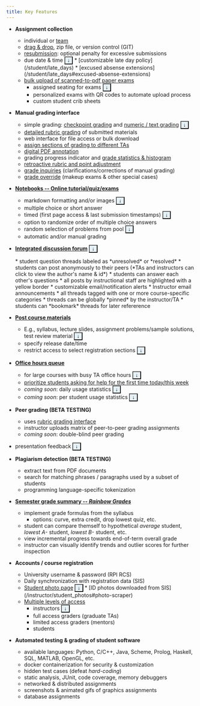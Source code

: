 ```yaml
---
title: Key Features
---
```


* **Assignment collection**   
  * individual or [team](/student/team_assignments)
  * [drag & drop](/student/submission), zip file, or version control (GIT)
  * [resubmission](/student/managing_versions): optional penalty for excessive submissions
  * due date & time <button style="background-color:#e6f1f7;" onclick='return toggle_display("mydiv9");' href="#">&darr;</button>
    <div markdown="0" id="mydiv9" style="display: none; background-color:#e6f1f7; color:#666666;">In large courses, it is important to have a consistent and firm assignment submission policy.  But it is also important to adapt this policy for verified student personal emergencies.  And to have an organized system and transparent for tracking deadlines and exceptions.</div>
    * [customizable late day policy](/student/late_days)
    * [excused absense extensions](/student/late_days#excused-absense-extensions)
  * [bulk upload of scanned-to-pdf paper exams](/instructor/bulk_pdf_upload)
    * assigned seating for exams <button style="background-color:#e6f1f7;" onclick='return toggle_display("mydiv10");' href="#">&darr;</button>
      <div markdown="0" id="mydiv10" style="display: none; background-color:#e6f1f7; color:#666666;">Randomized, assigned seating to combat cheating during written examinations.</div>
    * personalized exams with QR codes to automate upload process
    * custom student crib sheets



* **Manual grading interface**
  * simple grading: [checkpoint grading](/grader/checkpoint_grading) and [numeric / text grading](/grader/numeric_text_grading) <button style="background-color:#e6f1f7;" onclick='return toggle_display("mydiv11");' href="#">&darr;</button>
    <div markdown="0" id="mydiv11" style="display: none; background-color:#e6f1f7; color:#666666;"><em>Remote Learning:</em> Can be used to score participation during synchronous video lectures and/or discussion forums.</div>
  * [detailed rubric grading](/grader/rubric_grading) of submitted materials
  * web interface for file access or bulk download
  * [assign sections of grading to different TAs](/instructor/create_edit_gradeable#grader-assignment-method)
  * [digital PDF annotation](/grader/rubric_grading#overall-comment-and-pdf-annotations)
  * grading progress indicator and [grade statistics & histogram](/grader/rubric_grading_statistics)
  * [retroactive rubric and point adjustment](/grader/rubric_grading#rubric-common-mark-editing)
  * [grade inquiries](/grader/grade_inquiry_grader) (clarifications/corrections of manual grading)
  * [grade override](/instructor/grade_override) (makeup exams & other special cases)

* **[Notebooks -- Online tutorial/quiz/exams](/instructor/assignment_configuration/notebook)**
  * markdown formatting and/or images <button style="background-color:#e6f1f7;" onclick='return toggle_display("mydiv15");' href="#">&darr;</button>
    <div markdown="0" id="mydiv15" style="display: none; background-color:#e6f1f7; color:#666666;">For figures, tables, math equations, or complex text formatting: take screenshots of your exam problems typeset with Word, LaTeX, Google Docs, etc.</div>
  * multiple choice or short answer
  * timed (first page access & last submission timestamps) <button style="background-color:#e6f1f7;" onclick='return toggle_display("mydiv2");' href="#">&darr;</button>
    <div markdown="0" id="mydiv2" style="display: none; background-color:#e6f1f7; color:#666666;"><em>Remote Learning:</em> Accommodate students in different timezones</div>
  * option to randomize order of multiple choice answers
  * random selection of problems from pool <button style="background-color:#e6f1f7;" onclick='return toggle_display("mydiv3");' href="#">&darr;</button>
    <div markdown="0" id="mydiv3" style="display: none; background-color:#e6f1f7; color:#666666;"><em>Remote Learning:</em> Defeat cheating / disallowed collaboration</div>
  * automatic and/or manual grading

* **[Integrated discussion forum](/student/discussion_forum)** <button style="background-color:#e6f1f7;" onclick='return toggle_display("mydiv12");' href="#">&darr;</button>
    <div markdown="0" id="mydiv12" style="display: none; background-color:#e6f1f7; color:#666666;">
    <ul>
    <li><em>Remote Learning Suggestions:</em></li>
    <ul>
    <li>Discuss assigned reading: "Write a 100-200 word response to the assigned reading, asking a question, or commenting on a classmate's post."</li>
    <li>Project status report: "Post a screenshot of your collected data, describe one challenge you have overcome, and describe one problem you have not yet resolved."</li>
    </ul>
    </ul>
    </div>
  * student question threads labeled as *unresolved* or *resolved*
    * students can post anonymously to their peers  
      (*TAs and instructors can click to view the author's name & id*)
    * students can answer each other's questions
    * all posts by instructional staff are highlighted with a yellow border
  * customizable email/notification alerts
    * Instructor email announcements
  * all threads tagged with one or more course-specific categories
  * threads can be globally *pinned* by the instructor/TA
  * students can *bookmark* threads for later refererence

* **[Post course materials](/instructor/course_materials)**
  * E.g., syllabus, lecture slides, assignment problems/sample solutions, test review material <button style="background-color:#e6f1f7;" onclick='return toggle_display("mydiv6");' href="#">&darr;</button>
    <div markdown="0" id="mydiv6" style="display: none; background-color:#e6f1f7; color:#666666;"><em>Remote Learning:</em> coming soon - links to large files hosted on other sites (e.g., lecture videos)</div>
  * specify release date/time
  * restrict access to select registration sections <button style="background-color:#e6f1f7;" onclick='return toggle_display("mydiv13");' href="#">&darr;</button>
    <div markdown="0" id="mydiv13" style="display: none; background-color:#e6f1f7; color:#666666;"><em>Remote Learning:</em>Different versions of the materials released at the start time for each recitation or laboratory section.</div>


* **[Office hours queue](/grader/queue)**
  * for large courses with busy TA office hours <button style="background-color:#e6f1f7;" onclick='return toggle_display("mydiv14");' href="#">&darr;</button>
    <div markdown="0" id="mydiv14" style="display: none; background-color:#e6f1f7; color:#666666;"><em>Remote Learning:</em> Students post their WebEx (or other) contact information, and a member of the instructional staff contacts the student when they are available.  <em>Students should not attempt to directly contact TAs or mentors outside of scheduled office hours.</em></div>
  * [prioritize students asking for help for the first time today/this week](/grader/queue#helping-students-in-the-office-hours-queue)
  * *coming soon*: daily usage statistics <button style="background-color:#e6f1f7;" onclick='return toggle_display("mydiv4");' href="#">&darr;</button>
    <div markdown="0" id="mydiv4" style="display: none; background-color:#e6f1f7; color:#666666;"><em>Remote Learning:</em> Re-distribute TA/mentor office hour time slots and coverage based on demand</div>
  * *coming soon*: per student usage statistics <button style="background-color:#e6f1f7;" onclick='return toggle_display("mydiv7");' href="#">&darr;</button>
    <div markdown="0" id="mydiv7" style="display: none; background-color:#e6f1f7; color:#666666;"><em>Remote Learning:</em> Identify struggling students who are not seeking help</div>

* **Peer grading (BETA TESTING)**
  * uses [rubric grading interface](/grader/rubric_grading)
  * instructor uploads matrix of peer-to-peer grading assignments
  * *coming soon*: double-blind peer grading
* presentation feedback <button style="background-color:#e6f1f7;" onclick='return toggle_display("mydiv5");' href="#">&darr;</button>
    <div markdown="0" id="mydiv5" style="display: none; background-color:#e6f1f7; color:#666666;"><em>Remote Learning:</em> Collect written feedback from classmates during presentations</div>

* **Plagiarism detection (BETA TESTING)**
  * extract text from PDF documents
  * search for matching phrases / paragraphs used by a subset of students
  * programming language-specific tokenization

* **[Semester grade summary -- *Rainbow Grades*](/instructor/rainbow_grades/index)**
  * implement grade formulas from the syllabus
    * options: curve, extra credit, drop lowest quiz, etc.
  * student can compare themself to hypothetical *average* student, *lowest A-* student, *lowest B-* student, etc.
  * view incremental progress towards end-of-term overall grade
  * instructor can visually identify trends and outlier scores for further inspection

* **Accounts / course registration**
  * University username & password (RPI RCS)
  * Daily synchronization with registration data (SIS)
  * [Student photo page](/instructor/student_photos) <button style="background-color:#e6f1f7;" onclick='return toggle_display("mydiv16");' href="#">&darr;</button>
    <div markdown="0" id="mydiv16" style="display: none; background-color:#e6f1f7; color:#666666;">Helpful in large courses with lecture and recitation or lab, allowing instructors and TAs to identify students who may be struggling, but rarely ask for help.</div>
    * [ID photos downloaded from SIS](/instructor/student_photos#photo-scraper)
  * [Multiple levels of access](/sysadmin/user_access_level#user-group-or-role)
    * instructors <button style="background-color:#e6f1f7;" onclick='return toggle_display("mydiv8");' href="#">&darr;</button>
      <div markdown="0" id="mydiv8" style="display: none; background-color:#e6f1f7; color:#666666;"><em>Note:</em> Supports multiple instructors, and can designate a <em>head TA</em> with instructor access</div>
    * full access graders (graduate TAs)
    * limited access graders (mentors)
    * students

* **Automated testing & grading of student software**
  * available languages: Python, C/C++, Java, Scheme, Prolog, Haskell, SQL, MATLAB, OpenGL, etc.
  * docker containerization for security & customization
  * hidden test cases (defeat *hard-coding*)
  * static analysis, JUnit, code coverage, memory debuggers
  * networked & distributed assignments
  * screenshots & animated gifs of graphics assignments
  * database assignments




